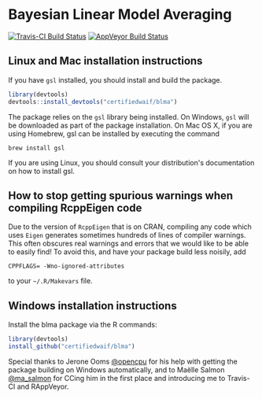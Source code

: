 # Bayesian Linear Model Averaging

 [![Travis-CI Build Status](https://travis-ci.org/certifiedwaif/blma.svg?branch=master)](https://travis-ci.org/certifiedwaif/blma) [![AppVeyor Build Status](https://ci.appveyor.com/api/projects/status/github/certifiedwaif/blma?branch=master&svg=true)](https://ci.appveyor.com/project/certifiedwaif/blma)

## Linux and Mac installation instructions
If you have `gsl` installed, you should install and build the package.
 ```r
library(devtools)
devtools::install_devtools("certifiedwaif/blma")
```
 The package relies on the `gsl` library
being installed. On Windows, `gsl` will be downloaded as part of the package
installation. On Mac OS X, if you are using Homebrew, gsl can be installed by
executing the command
 ```shell
brew install gsl
```
If you are using Linux, you should consult your distribution's documentation on
how to install gsl.

## How to stop getting spurious warnings when compiling RcppEigen code

Due to the version of `RcppEigen` that is on CRAN, compiling any code which
uses `Eigen` generates sometimes hundreds of lines of compiler warnings. 
This often obscures real warnings and errors that we would like to be able to
easily find! To avoid this, and have your package build less noisily, add
```
CPPFLAGS= -Wno-ignored-attributes
```

to your `~/.R/Makevars` file.

## Windows installation instructions
 Install the blma package via the R commands:
 ```r
library(devtools)
install_github("certifiedwaif/blma")
```
 Special thanks to Jerone Ooms [@opencpu](http://twitter.com/opencpu) for his
help with getting the package building on Windows automatically, and to Maëlle
Salmon [@ma_salmon](http://twitter.com/ma_salmon) for CCing him in the first
place and introducing me to Travis-CI and RAppVeyor.
